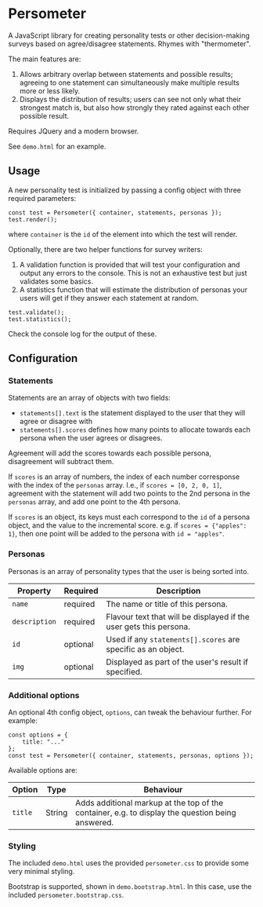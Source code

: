 # Persometer

A JavaScript library for creating personality tests or other decision-making surveys based on agree/disagree statements. Rhymes with "thermometer".

The main features are:

1. Allows arbitrary overlap between statements and possible results; agreeing to one statement can simultaneously make multiple results more or less likely.
2. Displays the distribution of results; users can see not only what their strongest match is, but also how strongly they rated against each other possible result.

Requires JQuery and a modern browser.

See `demo.html` for an example.

## Usage

A new personality test is initialized by passing a config object with three required parameters:

```
const test = Persometer({ container, statements, personas });
test.render();
```

where `container` is the `id` of the element into which the test will render.

Optionally, there are two helper functions for survey writers:

1. A validation function is provided that will test your configuration and output any errors to the console. This is not an exhaustive test but just validates some basics.
2. A statistics function that will estimate the distribution of personas your users will get if they answer each statement at random.

```
test.validate();
test.statistics();
```

Check the console log for the output of these.


## Configuration

### Statements

Statements are an array of objects with two fields:

* `statements[].text` is the statement displayed to the user that they will agree or disagree with
* `statements[].scores` defines how many points to allocate towards each persona when the user agrees or disagrees.

Agreement will add the scores towards each possible persona, disagreement will subtract them.

If `scores` is an array of numbers, the index of each number corresponse with the index of the `personas` array. I.e., if
`scores = [0, 2, 0, 1]`, agreement with the statement will add two points to the 2nd persona in the `personas` array, and
add one point to the 4th persona.

If `scores` is an object, its keys must each correspond to the `id` of a persona object, and the value to the incremental score.
e.g. if `scores = {"apples": 1}`, then one point will be added to the persona with `id = "apples"`.

### Personas

Personas is an array of personality types that the user is being sorted into.

| Property      | Required | Description                                                         |
| ------------- | -------- | ------------------------------------------------------------------- |
| `name`        | required | The name or title of this persona.                                 |
| `description` | required | Flavour text that will be displayed if the user gets this persona. |
| `id`          | optional | Used if any `statements[].scores` are specific as an object.        |
| `img`         | optional | Displayed as part of the user's result if specified.                |

### Additional options

An optional 4th config object, `options`, can tweak the behaviour further. For example:

```
const options = {
    title: "..."
};
const test = Persometer({ container, statements, personas, options });
```

Available options are:

| Option   | Type | Behaviour |
| -------- | ---- | --------- |
| `title`  | String | Adds additional markup at the top of the container, e.g. to display the question being answered. |

### Styling

The included `demo.html` uses the provided `persometer.css` to provide some very minimal styling.

Bootstrap is supported, shown in `demo.bootstrap.html`. In this case, use the included `persometer.bootstrap.css`.
